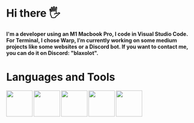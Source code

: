 <h1>Hi there 🖐️</h1>

<b>I'm a developer using an M1 Macbook Pro, I code in Visual
Studio Code. For Terminal, I chose Warp, I’m currently working on some
medium projects like some websites or a Discord bot. If you want to contact me, you
can do it on Discord: "blaxolot".</b>

<h1>Languages and Tools</h1>

<img align=left width="70px" src="https://cdn.jsdelivr.net/gh/devicons/devicon/icons/python/python-original.svg" />
<img align="left" width="70px" src="https://cdn.jsdelivr.net/gh/devicons/devicon/icons/html5/html5-plain.svg" />  
<img align="left" width="70px" src="https://cdn.jsdelivr.net/gh/devicons/devicon/icons/css3/css3-plain.svg" />
<img align="left" width="70px" src="https://cdn.jsdelivr.net/gh/devicons/devicon/icons/javascript/javascript-original.svg" />
<img align="left" width="70px" src="https://cdn.jsdelivr.net/gh/devicons/devicon/icons/git/git-original.svg" />
